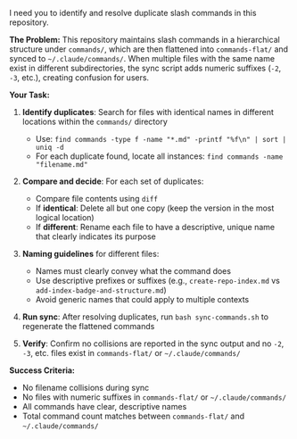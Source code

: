 I need you to identify and resolve duplicate slash commands in this repository.

**The Problem:**
This repository maintains slash commands in a hierarchical structure under `commands/`, which are then flattened into `commands-flat/` and synced to `~/.claude/commands/`. When multiple files with the same name exist in different subdirectories, the sync script adds numeric suffixes (`-2`, `-3`, etc.), creating confusion for users.

**Your Task:**

1. **Identify duplicates**: Search for files with identical names in different locations within the `commands/` directory
   - Use: `find commands -type f -name "*.md" -printf "%f\n" | sort | uniq -d`
   - For each duplicate found, locate all instances: `find commands -name "filename.md"`

2. **Compare and decide**: For each set of duplicates:
   - Compare file contents using `diff`
   - If **identical**: Delete all but one copy (keep the version in the most logical location)
   - If **different**: Rename each file to have a descriptive, unique name that clearly indicates its purpose

3. **Naming guidelines** for different files:
   - Names must clearly convey what the command does
   - Use descriptive prefixes or suffixes (e.g., `create-repo-index.md` vs `add-index-badge-and-structure.md`)
   - Avoid generic names that could apply to multiple contexts

4. **Run sync**: After resolving duplicates, run `bash sync-commands.sh` to regenerate the flattened commands

5. **Verify**: Confirm no collisions are reported in the sync output and no `-2`, `-3`, etc. files exist in `commands-flat/` or `~/.claude/commands/`

**Success Criteria:**
- No filename collisions during sync
- No files with numeric suffixes in `commands-flat/` or `~/.claude/commands/`
- All commands have clear, descriptive names
- Total command count matches between `commands-flat/` and `~/.claude/commands/`
